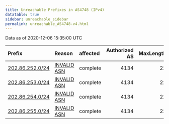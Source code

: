 ```yaml
---
title: Unreachable Prefixes in AS4748 (IPv4)
datatable: true
sidebar: unreachable_sidebar
permalink: unreachable_AS4748-v4.html
---
```


Data as of 2020-12-06 15:35:00 UTC


<div class="datatable-begin"></div>

| Prefix                                                   | Reason                                                                                                | affected   |   Authorized AS |   MaxLength | Anchor                                       |   unreachable /24s |
|:---------------------------------------------------------|:------------------------------------------------------------------------------------------------------|:-----------|----------------:|------------:|:---------------------------------------------|-------------------:|
| [202.86.252.0/24](https://stat.ripe.net/202.86.252.0/24) | [INVALID ASN](https://rpki-validator.ripe.net/announcement-preview?asn=AS4748&prefix=202.86.252.0/24) | complete   |            4134 |          22 | [APNIC](unreachable_APNIC_RPKI_Root-v4.html) |                  1 |
| [202.86.253.0/24](https://stat.ripe.net/202.86.253.0/24) | [INVALID ASN](https://rpki-validator.ripe.net/announcement-preview?asn=AS4748&prefix=202.86.253.0/24) | complete   |            4134 |          22 | [APNIC](unreachable_APNIC_RPKI_Root-v4.html) |                  1 |
| [202.86.254.0/24](https://stat.ripe.net/202.86.254.0/24) | [INVALID ASN](https://rpki-validator.ripe.net/announcement-preview?asn=AS4748&prefix=202.86.254.0/24) | complete   |            4134 |          22 | [APNIC](unreachable_APNIC_RPKI_Root-v4.html) |                  1 |
| [202.86.255.0/24](https://stat.ripe.net/202.86.255.0/24) | [INVALID ASN](https://rpki-validator.ripe.net/announcement-preview?asn=AS4748&prefix=202.86.255.0/24) | complete   |            4134 |          22 | [APNIC](unreachable_APNIC_RPKI_Root-v4.html) |                  1 |

<div class="datatable-end"></div>